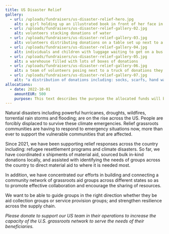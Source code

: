 ```yaml
---
title: US Disaster Relief
gallery:
  - url: /uploads/fundraisers/us-disaster-relief-hero.jpg
    alt: a girl holding up an illustrated book in front of her face in a class setting
  - url: /uploads/fundraisers/us-disaster-relief-gallery-02.jpg
    alt: volunteers stacking donations of water
  - url: /uploads/fundraisers/us-disaster-relief-gallery-03.jpg
    alt: volunteers distributing donations on a table set up next to a car
  - url: /uploads/fundraisers/us-disaster-relief-gallery-04.jpg
    alt: individuals and children with luggage waiting to get on a bus
  - url: /uploads/fundraisers/us-disaster-relief-gallery-05.jpg
    alt: a warehouse filled with lots of boxes of donations
  - url: /uploads/fundraisers/us-disaster-relief-gallery-06.jpg
    alt: a team of volunteers posing next to a truck of donations they have loaded
  - url: /uploads/fundraisers/us-disaster-relief-gallery-07.jpg
    alt: "a distribution of donations including: socks, scarfs, hand warmers, and informative leaflets"
allocations:
  - date: 2022-10-01
    amountEUR: 500
    purpose: This text describes the purpose the allocated funds will be used for.
---
```


Natural disasters including powerful hurricanes, droughts, wildfires, torrential rain storms and flooding; are on the rise across the US. People are forcibly displaced to survive these climate emergencies. Relief grassroots communities are having to respond to emergency situations now, more than ever to support the vulnerable communities that are affected.

Since 2021, we have been supporting relief responses across the country including: refugee resettlement programs and climate disasters. So far, we have coordinated x shipments of material aid, sourced bulk in-kind donations locally, and assisted with identifying the needs of groups across the country to direct material aid to where it is needed most. 

In addition, we have concentrated our efforts in building and connecting a community network of grassroots aid groups across different states so as to promote effective collaboration and encourage the sharing of resources.

We want to be able to guide groups in the right direction whether they be aid collection groups or service provision groups; and strengthen resilience across the supply chain.

*Please donate to support our US team in their operations to increase the capacity of the U.S. grassroots network to serve the needs of their beneficiaries.*